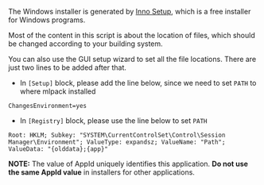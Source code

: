 The Windows installer is generated by [Inno Setup](http://www.jrsoftware.org/isinfo.php), which is a free installer for Windows programs.

Most of the content in this script is about the location of files, which should be changed according to your building system.

You can also use the GUI setup wizard to set all the file locations. There are just two lines to be added after that.

* In `[Setup]` block, please add the line below, since we need to set `PATH` to where mlpack installed

```
ChangesEnvironment=yes
```

* In `[Registry]` block, please use the line below to set `PATH`

```
Root: HKLM; Subkey: "SYSTEM\CurrentControlSet\Control\Session Manager\Environment"; ValueType: expandsz; ValueName: "Path"; ValueData: "{olddata};{app}"
```


**NOTE:** The value of AppId uniquely identifies this application. **Do not use the same AppId value** in installers for other applications.
